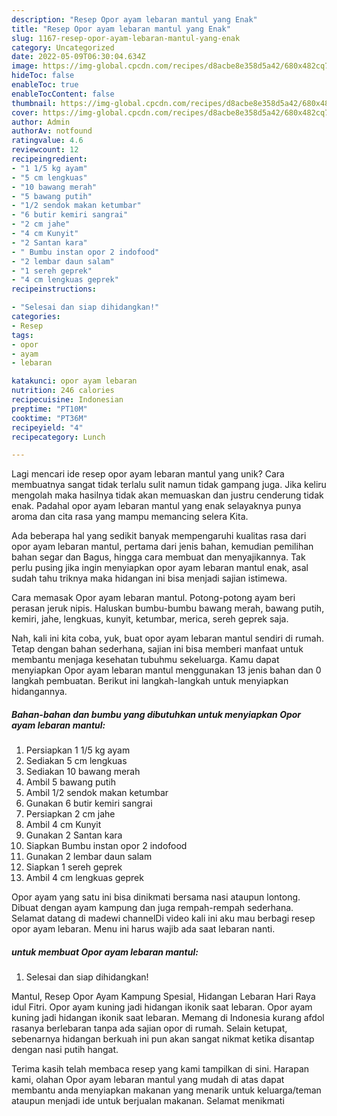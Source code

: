 ```yaml
---
description: "Resep Opor ayam lebaran mantul yang Enak"
title: "Resep Opor ayam lebaran mantul yang Enak"
slug: 1167-resep-opor-ayam-lebaran-mantul-yang-enak
category: Uncategorized
date: 2022-05-09T06:30:04.634Z
image: https://img-global.cpcdn.com/recipes/d8acbe8e358d5a42/680x482cq70/opor-ayam-lebaran-mantul-foto-resep-utama.jpg
hideToc: false
enableToc: true
enableTocContent: false
thumbnail: https://img-global.cpcdn.com/recipes/d8acbe8e358d5a42/680x482cq70/opor-ayam-lebaran-mantul-foto-resep-utama.jpg
cover: https://img-global.cpcdn.com/recipes/d8acbe8e358d5a42/680x482cq70/opor-ayam-lebaran-mantul-foto-resep-utama.jpg
author: Admin
authorAv: notfound
ratingvalue: 4.6
reviewcount: 12
recipeingredient:
- "1 1/5 kg ayam"
- "5 cm lengkuas"
- "10 bawang merah"
- "5 bawang putih"
- "1/2 sendok makan ketumbar"
- "6 butir kemiri sangrai"
- "2 cm jahe"
- "4 cm Kunyit"
- "2 Santan kara"
- " Bumbu instan opor 2 indofood"
- "2 lembar daun salam"
- "1 sereh geprek"
- "4 cm lengkuas geprek"
recipeinstructions:

- "Selesai dan siap dihidangkan!"
categories:
- Resep
tags:
- opor
- ayam
- lebaran

katakunci: opor ayam lebaran 
nutrition: 246 calories
recipecuisine: Indonesian
preptime: "PT10M"
cooktime: "PT36M"
recipeyield: "4"
recipecategory: Lunch

---
```





Lagi mencari ide resep opor ayam lebaran mantul yang unik? Cara membuatnya sangat tidak terlalu sulit namun tidak gampang juga. Jika keliru mengolah maka hasilnya tidak akan memuaskan dan justru cenderung tidak enak. Padahal opor ayam lebaran mantul yang enak selayaknya punya aroma dan cita rasa yang mampu memancing selera Kita.





Ada beberapa hal yang sedikit banyak mempengaruhi kualitas rasa dari opor ayam lebaran mantul, pertama dari jenis bahan, kemudian pemilihan bahan segar dan Bagus, hingga cara membuat dan menyajikannya. Tak perlu pusing jika ingin menyiapkan opor ayam lebaran mantul enak,      asal sudah tahu triknya maka hidangan ini bisa menjadi sajian istimewa.














Cara memasak Opor ayam lebaran mantul. Potong-potong ayam beri perasan jeruk nipis. Haluskan bumbu-bumbu bawang merah, bawang putih, kemiri, jahe, lengkuas, kunyit, ketumbar, merica, sereh geprek saja.






Nah, kali ini kita coba, yuk, buat opor ayam lebaran mantul sendiri di rumah. Tetap dengan bahan sederhana, sajian ini bisa memberi manfaat untuk membantu menjaga kesehatan tubuhmu sekeluarga. Kamu dapat menyiapkan Opor ayam lebaran mantul menggunakan 13 jenis bahan dan 0 langkah pembuatan. Berikut ini langkah-langkah untuk menyiapkan hidangannya.

<!--inarticleads1-->

##### Bahan-bahan dan bumbu yang dibutuhkan untuk menyiapkan Opor ayam lebaran mantul:

1. Persiapkan 1 1/5 kg ayam
1. Sediakan 5 cm lengkuas
1. Sediakan 10 bawang merah
1. Ambil 5 bawang putih
1. Ambil 1/2 sendok makan ketumbar
1. Gunakan 6 butir kemiri sangrai
1. Persiapkan 2 cm jahe
1. Ambil 4 cm Kunyit
1. Gunakan 2 Santan kara
1. Siapkan  Bumbu instan opor 2 indofood
1. Gunakan 2 lembar daun salam
1. Siapkan 1 sereh geprek
1. Ambil 4 cm lengkuas geprek


Opor ayam yang satu ini bisa dinikmati bersama nasi ataupun lontong. Dibuat dengan ayam kampung dan juga rempah-rempah sederhana. Selamat datang di madewi channelDi video kali ini aku mau berbagi resep opor ayam lebaran. Menu ini harus wajib ada saat lebaran nanti. 

<!--inarticleads2-->

#####  untuk membuat Opor ayam lebaran mantul:


1. Selesai dan siap dihidangkan!

Mantul, Resep Opor Ayam Kampung Spesial, Hidangan Lebaran Hari Raya idul Fitri. Opor ayam kuning jadi hidangan ikonik saat lebaran. Opor ayam kuning jadi hidangan ikonik saat lebaran. Memang di Indonesia kurang afdol rasanya berlebaran tanpa ada sajian opor di rumah. Selain ketupat, sebenarnya hidangan berkuah ini pun akan sangat nikmat ketika disantap dengan nasi putih hangat. 

Terima kasih telah membaca resep yang kami tampilkan di sini. Harapan kami, olahan Opor ayam lebaran mantul yang mudah di atas dapat membantu anda menyiapkan makanan yang menarik untuk keluarga/teman ataupun menjadi ide untuk berjualan makanan. Selamat menikmati
